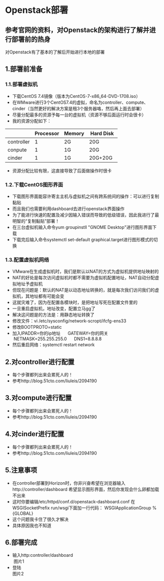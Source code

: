 
# Openstack部署
## 参考官网的资料，对Openstack的架构进行了解并进行部署前的热身
对Openstack有了基本的了解后开始进行本地的部署
## 1.部署前准备
### 1.1.部署虚拟机
- 下载CentOS 7.4镜像（版本为CentOS-7-x86_64-DVD-1708.iso）
- 在WMware进行3个CentOS7.4的虚拟，命名为controller、compute、cinder（当然更好的解决方案是租3个服务器咯，然后再上面去部署）
- 尽量分配最多的资源予每一台的虚拟机（资源不够后面运行时会很卡）
- 我的资源分配如下：

|            | Processor | Memory     | Hard Disk |
| ---------  | --------- | ---------- | --------- |
| controller | 1         | 2G         | 20G       |
| conpute    | 1         | 1G         | 20G       |
| cinder     | 1         | 1G         | 20G+20G   |

- 资源分配比较有限，这直接导致了后面做操作时很卡

### 1.2.下载CentOS图形界面
- 下载图形界面能容许寄主主机与虚拟机之间有跨系统间的操作：可以进行复制黏贴
- 而且我们也需要利用dashboard去进行openstack界面操作
- 为了能进行快速的配置及减少因输入错误而导致的低级错误，因此我进行了最明智的“复制黏贴”部署！
- 在三台虚拟机输入命令yum groupinstll "GNOME Desktop"进行图形界面下载
- 下载完后输入命令systemctl set-default graphical.target进行图形模式的切换
### 1.3.配置虚拟机网络
- VMware在生成虚拟机时，我们是默认以NAT的方式为虚拟机提供地址映射的
- NAT的好处是每次访问虚拟机时都不需要为虚拟机配置地址，NAT自动分配虚拟地址予虚拟机
- 但现在问题是：默认的NAT是以动态地址转换的，就是每次我们访问我们的虚拟机，其地址都有可能会变
- 这就灾难了，因为在配置各模块时，是把地址写死在配置文件里的
- 一旦重启虚拟机，地址改变，配置立马gg了
- 解决这问题是的方法是：用静态地址转换了
- 修改文件：vi /etc/sysconfig/network-scropt/ifcfg-ens33
- 修改BOOTPROTO=static
- 加入IPADDR=你的ip地址
      GATEWAY=你的网关
      NETMASK=255.255.255.0
      DNS1=8.8.8.8
- 然后重启网络：systemctl restart network

## 2.对controller进行配置
- 每个步骤都列出来会累死人的！
- 参考http://blog.51cto.com/liuleis/2094190
## 3.对compute进行配置
- 每个步骤都列出来会累死人的！
- 参考http://blog.51cto.com/liuleis/2094190
## 4.对cinder进行配置
- 每个步骤都列出来会累死人的！
- 参考http://blog.51cto.com/liuleis/2094190

## 5.注意事项
- 在controller部署到Horizon时，你非兴奋希望在浏览器输入http://controller/dashboard 希望显示图形界面，然后你发现会什么卵都加载不出来
- 这时你要编辑/etc/httpd/conf.d/openstack-dashboard.conf 在WSGISocketPrefix run/wsgi下面加一行代码： WSGIApplicationGroup %{GLOBAL} 
- 这个问题我卡住了很久才解决
- 具体原因我也不知道

## 6.部署完成
- 输入http:controller/dashboard  
  图片1
- 登陆  
  图片2
